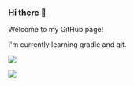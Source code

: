 ### Hi there 👋

Welcome to my GitHub page!

I'm currently learning gradle and git.

![](https://github-readme-stats.vercel.app/api?username=jwpjr-dev&count_private=true&show_icons=true&show_owner=true)

![](https://github-readme-stats.vercel.app/api/top-langs/?username=jwpjr-dev)

